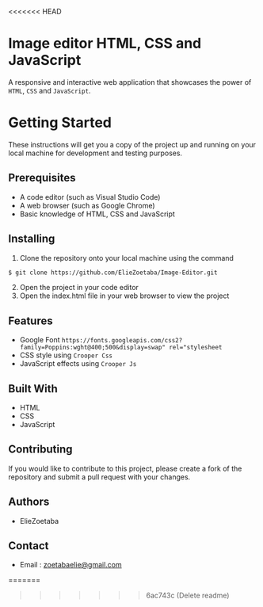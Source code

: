 <<<<<<< HEAD
[](http://i.imgur.com/y8g506n.png?1)
# Image editor HTML, CSS and JavaScript

A responsive and interactive web application that showcases the power of `HTML`, `CSS` and `JavaScript`.

# Getting Started

These instructions will get you a copy of the project up and running on your local machine for development and testing purposes.

## Prerequisites

- A code editor (such as Visual Studio Code)
- A web browser (such as Google Chrome)
- Basic knowledge of HTML, CSS and JavaScript

## Installing

1. Clone the repository onto your local machine using the command 
```bash
$ git clone https://github.com/ElieZoetaba/Image-Editor.git
```
2. Open the project in your code editor
3. Open the index.html file in your web browser to view the project

## Features

- Google Font `https://fonts.googleapis.com/css2?family=Poppins:wght@400;500&display=swap" rel="stylesheet`
- CSS style using `Crooper Css`
- JavaScript effects using `Crooper Js`

## Built With

- HTML
- CSS
- JavaScript

## Contributing

If you would like to contribute to this project, please create a fork of the repository and submit a pull request with your changes.

## Authors

- ElieZoetaba

## Contact

- Email : zoetabaelie@gmail.com

=======
>>>>>>> 6ac743c (Delete readme)
